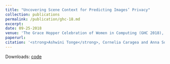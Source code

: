 ```yaml
---
title: "Uncovering Scene Context for Predicting Images’ Privacy"
collection: publications
permalink: /publication/ghc-18.md
excerpt: 
date: 09-25-2018
venue: 'The Grace Hopper Celebration of Women in Computing (GHC 2018), Houston, TX, USA.'
paperurl: 
citation: '<strong>Ashwini Tonge</strong>, Cornelia Caragea and Anna Squicciarini. (2018). &quot;Image Privacy Prediction Using Deep Features.&quot; <i>In The Grace Hopper Celebration of Women in Computing (GHC 2018), Houston, TX, USA, 2016 </i>.'
---
```

Downloads: [code](https://github.com/ashwinitonge/deepprivate.git)

